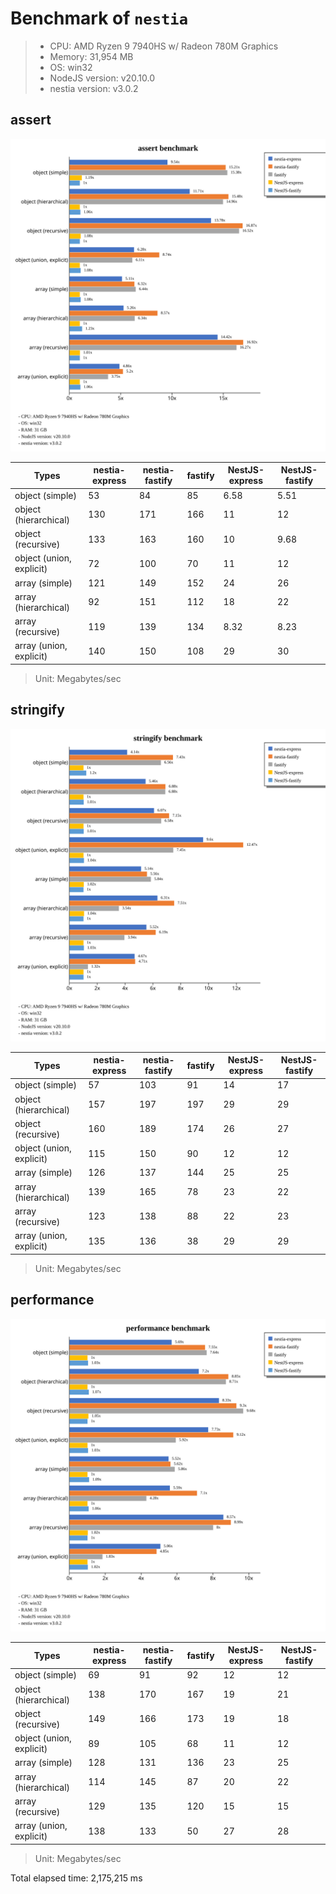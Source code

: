 # Benchmark of `nestia`
> - CPU: AMD Ryzen 9 7940HS w/ Radeon 780M Graphics
> - Memory: 31,954 MB
> - OS: win32
> - NodeJS version: v20.10.0
> - nestia version: v3.0.2


## assert
![assert benchmark](images/assert.svg)

 Types | nestia-express | nestia-fastify | fastify | NestJS-express | NestJS-fastify 
-------|------|------|------|------|------
 object (simple) | 53 | 84 | 85 | 6.58 | 5.51 
 object (hierarchical) | 130 | 171 | 166 | 11 | 12 
 object (recursive) | 133 | 163 | 160 | 10 | 9.68 
 object (union, explicit) | 72 | 100 | 70 | 11 | 12 
 array (simple) | 121 | 149 | 152 | 24 | 26 
 array (hierarchical) | 92 | 151 | 112 | 18 | 22 
 array (recursive) | 119 | 139 | 134 | 8.32 | 8.23 
 array (union, explicit) | 140 | 150 | 108 | 29 | 30 

> Unit: Megabytes/sec




## stringify
![stringify benchmark](images/stringify.svg)

 Types | nestia-express | nestia-fastify | fastify | NestJS-express | NestJS-fastify 
-------|------|------|------|------|------
 object (simple) | 57 | 103 | 91 | 14 | 17 
 object (hierarchical) | 157 | 197 | 197 | 29 | 29 
 object (recursive) | 160 | 189 | 174 | 26 | 27 
 object (union, explicit) | 115 | 150 | 90 | 12 | 12 
 array (simple) | 126 | 137 | 144 | 25 | 25 
 array (hierarchical) | 139 | 165 | 78 | 23 | 22 
 array (recursive) | 123 | 138 | 88 | 22 | 23 
 array (union, explicit) | 135 | 136 | 38 | 29 | 29 

> Unit: Megabytes/sec




## performance
![performance benchmark](images/performance.svg)

 Types | nestia-express | nestia-fastify | fastify | NestJS-express | NestJS-fastify 
-------|------|------|------|------|------
 object (simple) | 69 | 91 | 92 | 12 | 12 
 object (hierarchical) | 138 | 170 | 167 | 19 | 21 
 object (recursive) | 149 | 166 | 173 | 19 | 18 
 object (union, explicit) | 89 | 105 | 68 | 11 | 12 
 array (simple) | 128 | 131 | 136 | 23 | 25 
 array (hierarchical) | 114 | 145 | 87 | 20 | 22 
 array (recursive) | 129 | 135 | 120 | 15 | 15 
 array (union, explicit) | 138 | 133 | 50 | 27 | 28 

> Unit: Megabytes/sec







Total elapsed time: 2,175,215 ms
